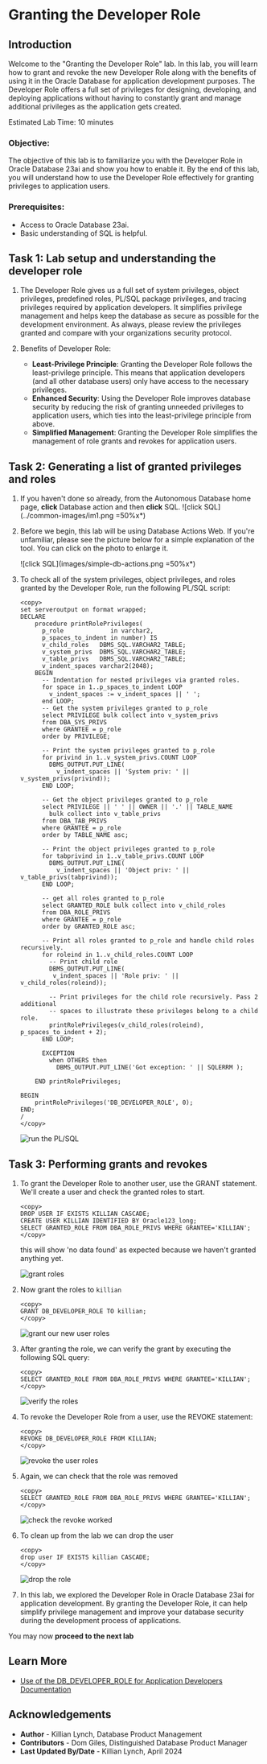 # Granting the Developer Role

## Introduction

Welcome to the "Granting the Developer Role" lab. In this lab, you will learn how to grant and revoke the new Developer Role along with the benefits of using it in the Oracle Database for application development purposes. The Developer Role offers a full set of privileges for designing, developing, and deploying applications without having to constantly grant and manage additional privileges as the application gets created.

Estimated Lab Time: 10 minutes

### Objective:
The objective of this lab is to familiarize you with the Developer Role in Oracle Database 23ai and show you how to enable it. By the end of this lab, you will understand how to use the Developer Role effectively for granting privileges to application users.

### Prerequisites:
- Access to Oracle Database 23ai.
- Basic understanding of SQL is helpful.

## Task 1: Lab setup and understanding the developer role

1. The Developer Role gives us a full set of system privileges, object privileges, predefined roles, PL/SQL package privileges, and tracing privileges required by application developers. It simplifies privilege management and helps keep the database as secure as possible for the development environment. As always, please review the privileges granted and compare with your organizations security protocol.

2. Benefits of Developer Role:
   - **Least-Privilege Principle**: Granting the Developer Role follows the least-privilege principle. This means that application developers (and all other database users) only have access to the necessary privileges. 
   - **Enhanced Security**: Using the Developer Role improves database security by reducing the risk of granting unneeded privileges to application users, which ties into the least-privilege principle from above.
   - **Simplified Management**: Granting the Developer Role simplifies the management of role grants and revokes for application users.

## Task 2: Generating a list of granted privileges and roles

1. If you haven't done so already, from the Autonomous Database home page, **click** Database action and then **click** SQL.
    ![click SQL](../common-images/im1.png =50%x*)

2. Before we begin, this lab will be using Database Actions Web. If you're unfamiliar, please see the picture below for a simple explanation of the tool. You can click on the photo to enlarge it.

    ![click SQL](images/simple-db-actions.png =50%x*)

2. To check all of the system privileges, object privileges, and roles granted by the Developer Role, run the following PL/SQL script:


    ```
    <copy>
    set serveroutput on format wrapped;
    DECLARE
        procedure printRolePrivileges(
          p_role             in varchar2,
          p_spaces_to_indent in number) IS
          v_child_roles   DBMS_SQL.VARCHAR2_TABLE;
          v_system_privs  DBMS_SQL.VARCHAR2_TABLE;
          v_table_privs   DBMS_SQL.VARCHAR2_TABLE;
          v_indent_spaces varchar2(2048);
        BEGIN
          -- Indentation for nested privileges via granted roles.
          for space in 1..p_spaces_to_indent LOOP
            v_indent_spaces := v_indent_spaces || ' ';
          end LOOP;
          -- Get the system privileges granted to p_role
          select PRIVILEGE bulk collect into v_system_privs
          from DBA_SYS_PRIVS
          where GRANTEE = p_role
          order by PRIVILEGE;

          -- Print the system privileges granted to p_role
          for privind in 1..v_system_privs.COUNT LOOP
            DBMS_OUTPUT.PUT_LINE(
              v_indent_spaces || 'System priv: ' || v_system_privs(privind));
          END LOOP;

          -- Get the object privileges granted to p_role
          select PRIVILEGE || ' ' || OWNER || '.' || TABLE_NAME
            bulk collect into v_table_privs
          from DBA_TAB_PRIVS
          where GRANTEE = p_role
          order by TABLE_NAME asc;

          -- Print the object privileges granted to p_role
          for tabprivind in 1..v_table_privs.COUNT LOOP
            DBMS_OUTPUT.PUT_LINE(
              v_indent_spaces || 'Object priv: ' || v_table_privs(tabprivind));
          END LOOP;

          -- get all roles granted to p_role
          select GRANTED_ROLE bulk collect into v_child_roles
          from DBA_ROLE_PRIVS
          where GRANTEE = p_role
          order by GRANTED_ROLE asc;

          -- Print all roles granted to p_role and handle child roles recursively.
          for roleind in 1..v_child_roles.COUNT LOOP
            -- Print child role
            DBMS_OUTPUT.PUT_LINE(
             v_indent_spaces || 'Role priv: ' || v_child_roles(roleind));

            -- Print privileges for the child role recursively. Pass 2 additional
            -- spaces to illustrate these privileges belong to a child role.
            printRolePrivileges(v_child_roles(roleind), p_spaces_to_indent + 2);
          END LOOP;

          EXCEPTION
            when OTHERS then
              DBMS_OUTPUT.PUT_LINE('Got exception: ' || SQLERRM );

        END printRolePrivileges;

    BEGIN
        printRolePrivileges('DB_DEVELOPER_ROLE', 0);
    END;
    /
    </copy>
    ```
    ![run the PL/SQL](images/im2.png " ")

## Task 3: Performing grants and revokes

1. To grant the Developer Role to another user, use the GRANT statement. We'll create a user and check the granted roles to start.

    ```
    <copy>
    DROP USER IF EXISTS KILLIAN CASCADE;
    CREATE USER KILLIAN IDENTIFIED BY Oracle123_long;
    SELECT GRANTED_ROLE FROM DBA_ROLE_PRIVS WHERE GRANTEE='KILLIAN';    
    </copy>
    ```
    this will show 'no data found' as expected because we haven't granted anything yet.
    
    ![grant roles](images/im3.png " ")

2. Now grant the roles to `killian`
   
    ```
    <copy>
    GRANT DB_DEVELOPER_ROLE TO killian;
    </copy>
    ```
    ![grant our new user roles](images/im4.png " ")

3. After granting the role, we can verify the grant by executing the following SQL query:
   
    ```
    <copy>
    SELECT GRANTED_ROLE FROM DBA_ROLE_PRIVS WHERE GRANTEE='KILLIAN';
    </copy>
    ```
    ![verify the roles](images/im5.png " ")

4. To revoke the Developer Role from a user, use the REVOKE statement:
   
    ```
    <copy>
    REVOKE DB_DEVELOPER_ROLE FROM KILLIAN;
    </copy>
    ```
    ![revoke the user roles](images/im6.png " ")

5. Again, we can check that the role was removed

    ```
    <copy>
    SELECT GRANTED_ROLE FROM DBA_ROLE_PRIVS WHERE GRANTEE='KILLIAN';
    </copy>
    ```
    ![check the revoke worked](images/im7.png " ")

6. To clean up from the lab we can drop the user

    ```
    <copy>
    drop user IF EXISTS killian CASCADE;    
    </copy>
    ```
    ![drop the role](images/im8.png " ")

7. In this lab, we explored the Developer Role in Oracle Database 23ai for application development. By granting the Developer Role, it can help simplify privilege management and improve your database security during the development process of applications.

You may now **proceed to the next lab** 


## Learn More

* [Use of the DB\_DEVELOPER\_ROLE for Application Developers Documentation](https://docs.oracle.com/en/database/oracle/oracle-database/23/dbseg/managing-security-for-application-developers.html#DBSEG-GUID-DCEEC563-4F6C-4B0A-9EB2-9F88CDF351D7)

## Acknowledgements
* **Author** - Killian Lynch, Database Product Management
* **Contributors** - Dom Giles, Distinguished Database Product Manager
* **Last Updated By/Date** - Killian Lynch, April 2024